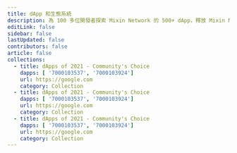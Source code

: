 ```yaml
---
title: dApp 和生態系統
description: 為 100 多位開發者探索 Mixin Network 的 500+ dApp，釋放 Mixin Network 的無限可能。
editLink: false
sidebar: false
lastUpdated: false
contributors: false
article: false
collections:
  - title: dApps of 2021 - Community's Choice
    dapps: [ '7000103537', '7000103924']
    url: https://google.com
    category: Collection
  - title: dApps of 2021 - Community's Choice
    dapps: [ '7000103537', '7000103924']
    url: https://google.com
    category: Collection
  - title: dApps of 2021 - Community's Choice
    dapps: [ '7000103537', '7000103924']
    url: https://google.com
    category: Collection
---
```


<comm-slogan prefix="在 Mixin 上發現 dApps" suffix="" />

<dapps-collections />

<dapps-list />